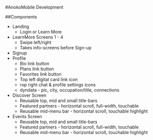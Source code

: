 #AnokoMobile Development

##Components
* Landing
    * Login or Learn More
* LearnMore Screens 1 - 4
    * Swipe left/right 
    * Takes info-screens before Sign-up
* Signup
* Profile
    * Bio link button
    * Plans link button
    * Favorites link button
    * Top left digital card link icon
    * rop right chat & profile settings icons
    * dyndata - pic, city, occupation/title, connections
* Discover Screen
    * Reusable top, mid and small title-bars
    * Featured partners - horizontal scroll, full-width, touchable
    * Reusable mid-menu bar - horizontal scroll, touchable highlight
* Events Screen
    * Reusable top, mid and small title-bars
    * Featured partners - horizontal scroll, full-width, touchable
    * Reusable mid-menu bar - horizontal scroll, touchable highlight